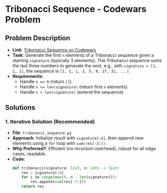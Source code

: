 # Tribonacci Sequence - Codewars Problem

## Problem Description
- **Link**: [Tribonacci Sequence on Codewars](https://www.codewars.com/kata/556deca17c58da83c00002db)
- **Task**: Generate the first `n` elements of a Tribonacci sequence given a starting `signature` (typically 3 elements). The Tribonacci sequence sums the last three numbers to generate the next, e.g., with `signature = [1, 1, 1]`, the sequence is `[1, 1, 1, 3, 5, 9, 17, 31, ...]`.
- **Requirements**:
  - Handle `n == 0` (return `[]`).
  - Handle `n <= len(signature)` (return first `n` elements).
  - Handle `n > len(signature)` (extend the sequence).

## Solutions

### 1. Iterative Solution (Recommended)
- **File**: `tribonacci_sequence.py`
- **Approach**: Initialize result with `signature[:n]`, then append new elements using a `for` loop with `sum(res[-3:])`.
- **Why Preferred?**: Efficient (no recursion overhead), robust for all edge cases, readable.
- **Code**:
  ```python
  def tribonacci(signature: list, n: int) -> list:
      res = signature[:n]
      for i in range(max(0, n - len(signature))):
          res.append(sum(res[-3:]))
      return res